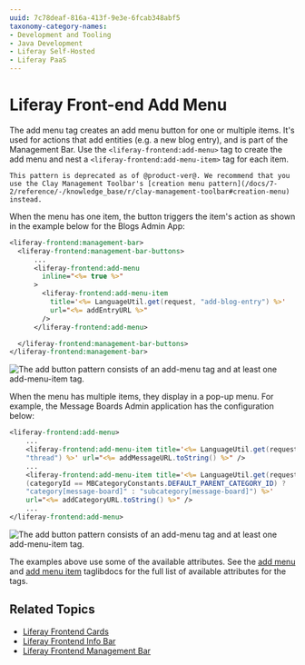 ```yaml
---
uuid: 7c78deaf-816a-413f-9e3e-6fcab348abf5
taxonomy-category-names:
- Development and Tooling
- Java Development
- Liferay Self-Hosted
- Liferay PaaS
---
```

# Liferay Front-end Add Menu

The add menu tag creates an add menu button for one or multiple items. It's used for actions that add entities (e.g. a new blog entry), and is part of the Management Bar. Use the `<liferay-frontend:add-menu>` tag to create the add menu and nest a `<liferay-frontend:add-menu-item>` tag for each item.

```{note}
This pattern is deprecated as of @product-ver@. We recommend that you use the Clay Management Toolbar's [creation menu pattern](/docs/7-2/reference/-/knowledge_base/r/clay-management-toolbar#creation-menu) instead.
```

When the menu has one item, the button triggers the item's action as shown in the example below for the Blogs Admin App:

```jsp
<liferay-frontend:management-bar>
  <liferay-frontend:management-bar-buttons>
      ...
      <liferay-frontend:add-menu
        inline="<%= true %>"
      >
        <liferay-frontend:add-menu-item
          title='<%= LanguageUtil.get(request, "add-blog-entry") %>'
          url="<%= addEntryURL %>"
        />
      </liferay-frontend:add-menu>

  </liferay-frontend:management-bar-buttons>
</liferay-frontend:management-bar>
```

![The add button pattern consists of an `add-menu` tag and at least one `add-menu-item` tag.](./liferay-frontend-add-menu/images/01.png)

When the menu has multiple items, they display in a pop-up menu. For example, the Message Boards Admin application has the configuration below:

```jsp
<liferay-frontend:add-menu>
    ...
    <liferay-frontend:add-menu-item title='<%= LanguageUtil.get(request,
    "thread") %>' url="<%= addMessageURL.toString() %>" />
    ...
    <liferay-frontend:add-menu-item title='<%= LanguageUtil.get(request,
    (categoryId == MBCategoryConstants.DEFAULT_PARENT_CATEGORY_ID) ?
    "category[message-board]" : "subcategory[message-board]") %>'
    url="<%= addCategoryURL.toString() %>" />
    ...
</liferay-frontend:add-menu>
```

![The add button pattern consists of an `add-menu` tag and at least one `add-menu-item` tag.](./liferay-frontend-add-menu/images/02.png)

The examples above use some of the available attributes. See the [add menu](https://docs.liferay.com/ce/apps/frontend-taglib/latest/taglibdocs/liferay-frontend/add-menu.html) and [add menu item](https://docs.liferay.com/ce/apps/frontend-taglib/latest/taglibdocs/liferay-frontend/add-menu-item.html) taglibdocs for the full list of available attributes for the tags. 

## Related Topics

* [Liferay Frontend Cards](./liferay-frontend-cards.md)
* [Liferay Frontend Info Bar](./liferay-frontend-info-bar.md)
* [Liferay Frontend Management Bar](./liferay-frontend-management-bar.md)
